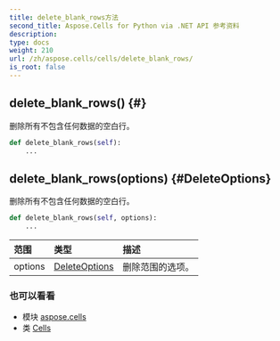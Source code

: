 ```yaml
---
title: delete_blank_rows方法
second_title: Aspose.Cells for Python via .NET API 参考资料
description:
type: docs
weight: 210
url: /zh/aspose.cells/cells/delete_blank_rows/
is_root: false
---
```

##  delete_blank_rows() {#}
删除所有不包含任何数据的空白行。



```python
def delete_blank_rows(self):
    ...
```




##  delete_blank_rows(options) {#DeleteOptions}
删除所有不包含任何数据的空白行。



```python
def delete_blank_rows(self, options):
    ...
```


|范围|类型|描述|
| :- | :- | :- |
| options | [DeleteOptions](/cells/python-net/zh/aspose.cells/deleteoptions) |删除范围的选项。|



### 也可以看看
* 模块 [aspose.cells](../../)
* 类 [Cells](/cells/python-net/zh/aspose.cells/cells)
